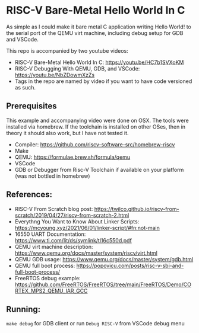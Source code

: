 # RISC-V Bare-Metal Hello World In C
As simple as I could make it bare metal C application writing Hello World! to the serial port of the QEMU virt machine, including debug setup for GDB and VSCode.
 
This repo is accompanied by two youtube videos:
- RISC-V Bare-Metal Hello World In C: https://youtu.be/HC7b1SVXoKM
- RISC-V Debugging With QEMU, GDB, and VSCode: https://youtu.be/NbZDowmXzZs
- Tags in the repo are named by video if you want to have code versioned as such.

## Prerequisites
This example and accompanying video were done on OSX. The tools were installed via homebrew. If the toolchain is installed on other OSes, then in theory it should also work, but I have not tested it.
- Compiler: https://github.com/riscv-software-src/homebrew-riscv
- Make
- QEMU: https://formulae.brew.sh/formula/qemu
- VSCode
- GDB or Debugger from Risc-V Toolchain if available on your platform (was not bottled in homebrew)

## References:
- RISC-V From Scratch blog post: https://twilco.github.io/riscv-from-scratch/2019/04/27/riscv-from-scratch-2.html
- Everythng You Want to Know About Linker Scripts: https://mcyoung.xyz/2021/06/01/linker-script/#fn:not-main
- 16550 UART Documentation: https://www.ti.com/lit/ds/symlink/tl16c550d.pdf
- QEMU virt machine description: https://www.qemu.org/docs/master/system/riscv/virt.html
- QEMU GDB usage: https://www.qemu.org/docs/master/system/gdb.html
- QEMU full boot process: https://popovicu.com/posts/risc-v-sbi-and-full-boot-process/
- FreeRTOS debug example: https://github.com/FreeRTOS/FreeRTOS/tree/main/FreeRTOS/Demo/CORTEX_MPS2_QEMU_IAR_GCC

## Running:
`make debug` for GDB client
or
run `Debug RISC-V` from VSCode debug menu